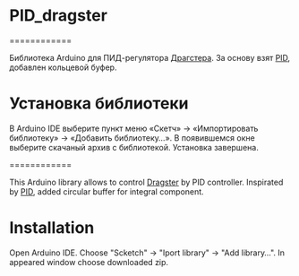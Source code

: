 # PID_dragster
============

Библиотека Arduino для ПИД-регулятора [Драгстера](http://amperka.ru/product/dragster).
За основу взят [PID](https://github.com/br3ttb/Arduino-PID-Library), добавлен кольцевой буфер.

Установка библиотеки
====================

В Arduino IDE выберите пункт меню «Скетч» → «Импортировать библиотеку» →
«Добавить библиотеку…». В появившемся окне выберите скачаный архив с
библиотекой. Установка завершена.

============

This Arduino library allows to control [Dragster](http://amperka.com/product/dragster) by PID controller.
Inspirated by [PID](https://github.com/br3ttb/Arduino-PID-Library), added circular buffer for integral component.

Installation
====================

Open Arduino IDE. Choose "Scketch" → "Iport library" → "Add library…".
In appeared window choose downloaded zip.